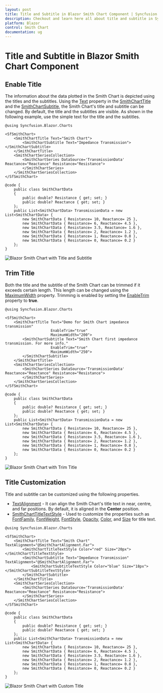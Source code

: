 ```yaml
---
layout: post
title: Title and Subtitle in Blazor Smith Chart Component | Syncfusion
description: Checkout and learn here all about title and subtitle in Syncfusion Blazor Smith Chart component and more.
platform: Blazor
control: Smith Chart
documentation: ug
---
```


# Title and Subtitle in Blazor Smith Chart Component

## Enable Title

The information about the data plotted in the Smith Chart is depicted using the titles and the subtitles. Using the [Text](https://help.syncfusion.com/cr/blazor/Syncfusion.Blazor.Charts.SmithChartTitle.html#Syncfusion_Blazor_Charts_SmithChartTitle_Text) property in the [SmithChartTitle](https://help.syncfusion.com/cr/blazor/Syncfusion.Blazor.Charts.SmithChartTitle.html) and the [SmithChartSubtitle](https://help.syncfusion.com/cr/blazor/Syncfusion.Blazor.Charts.SmithChartSubtitle.html), the Smith Chart's title and subtitle can be changed. By default, the title and the subtitles are visible. As shown in the following example, use the simple text for the title and the subtitles.

```cshtml
@using Syncfusion.Blazor.Charts

<SfSmithChart>
    <SmithChartTitle Text="Smith Chart">
        <SmithChartSubtitle Text="Impedance Transmission"></SmithChartSubtitle>
    </SmithChartTitle>
    <SmithChartSeriesCollection>
        <SmithChartSeries DataSource='TransmissionData' Reactance="Reactance" Resistance="Resistance">
        </SmithChartSeries>
    </SmithChartSeriesCollection>
</SfSmithChart>

@code {
    public class SmithChartData
    {
        public double? Resistance { get; set; }
        public double? Reactance { get; set; }
    };
    public List<SmithChartData> TransmissionData = new List<SmithChartData> {
        new SmithChartData { Resistance= 10, Reactance= 25 },
        new SmithChartData { Resistance= 6, Reactance= 4.5 },
        new SmithChartData { Resistance= 3.5, Reactance= 1.6 },
        new SmithChartData { Resistance= 2, Reactance= 1.2 },
        new SmithChartData { Resistance= 1, Reactance= 0.8 },
        new SmithChartData { Resistance= 0, Reactance= 0.2 }
    };
}
```

![Blazor Smith Chart with Title and Subtitle](./images/Title/blazor-smith-chart-title-and-subtitle.png)

## Trim Title

Both the title and the subtitle of the Smith Chart can be trimmed if it exceeds certain length. This length can be changed using the [MaximumWidth](https://help.syncfusion.com/cr/blazor/Syncfusion.Blazor.Charts.SmithChartTitle.html#Syncfusion_Blazor_Charts_SmithChartTitle_MaximumWidth) property. Trimming is enabled by setting the [EnableTrim](https://help.syncfusion.com/cr/blazor/Syncfusion.Blazor.Charts.SmithChartTitle.html#Syncfusion_Blazor_Charts_SmithChartTitle_EnableTrim) property to **true**.

```cshtml
@using Syncfusion.Blazor.Charts

<SfSmithChart>
    <SmithChartTitle Text="Demo for Smith Chart impedance transmission"
                     EnableTrim="true"
                     MaximumWidth="200">
        <SmithChartSubtitle Text="Smith Chart first impedance transmission. For more info."
                     EnableTrim="true"
                     MaximumWidth="250">
        </SmithChartSubtitle>
    </SmithChartTitle>
    <SmithChartSeriesCollection>
        <SmithChartSeries DataSource='TransmissionData' Reactance="Reactance" Resistance="Resistance">
        </SmithChartSeries>
    </SmithChartSeriesCollection>
</SfSmithChart>

@code {
    public class SmithChartData
    {
        public double? Resistance { get; set; }
        public double? Reactance { get; set; }
    };
    public List<SmithChartData> TransmissionData = new List<SmithChartData> {
        new SmithChartData { Resistance= 10, Reactance= 25 },
        new SmithChartData { Resistance= 6, Reactance= 4.5 },
        new SmithChartData { Resistance= 3.5, Reactance= 1.6 },
        new SmithChartData { Resistance= 2, Reactance= 1.2 },
        new SmithChartData { Resistance= 1, Reactance= 0.8 },
        new SmithChartData { Resistance= 0, Reactance= 0.2 }
    };
}
```

![Blazor Smith Chart with Trim Title](./images/Title/blazor-smith-chart-trim-title.png)

## Title Customization

Title and subtitle can be customized using the following properties.

* [TextAlignment](https://help.syncfusion.com/cr/blazor/Syncfusion.Blazor.Charts.SmithChartTitle.html#Syncfusion_Blazor_Charts_SmithChartTitle_TextAlignment) - It can align the Smith Chart's title text in near, centre, and far positions. By default, it is aligned in the **Center** position.
* [SmithChartTitleTextStyle](https://help.syncfusion.com/cr/blazor/Syncfusion.Blazor.Charts.SmithChartTitleTextStyle.html) - Used to customize the properties such as [FontFamily](https://help.syncfusion.com/cr/blazor/Syncfusion.Blazor.Charts.SmithChartCommonFont.html#Syncfusion_Blazor_Charts_SmithChartCommonFont_FontFamily), [FontWeight](https://help.syncfusion.com/cr/blazor/Syncfusion.Blazor.Charts.SmithChartCommonFont.html#Syncfusion_Blazor_Charts_SmithChartCommonFont_FontWeight), [FontStyle](https://help.syncfusion.com/cr/blazor/Syncfusion.Blazor.Charts.SmithChartCommonFont.html#Syncfusion_Blazor_Charts_SmithChartCommonFont_FontStyle), [Opacity](https://help.syncfusion.com/cr/blazor/Syncfusion.Blazor.Charts.SmithChartCommonFont.html#Syncfusion_Blazor_Charts_SmithChartCommonFont_Opacity), [Color](https://help.syncfusion.com/cr/blazor/Syncfusion.Blazor.Charts.SmithChartTitleTextStyle.html#Syncfusion_Blazor_Charts_SmithChartTitleTextStyle_Color), and [Size](https://help.syncfusion.com/cr/blazor/Syncfusion.Blazor.Charts.SmithChartTitleTextStyle.html#Syncfusion_Blazor_Charts_SmithChartTitleTextStyle_Size) for title text.

```cshtml
@using Syncfusion.Blazor.Charts

<SfSmithChart>
    <SmithChartTitle Text="Smith Chart" TextAlignment="@SmithChartAlignment.Far">
        <SmithChartTitleTextStyle Color="red" Size="20px"></SmithChartTitleTextStyle>
        <SmithChartSubtitle Text="Impedance Transmission" TextAlignment="@SmithChartAlignment.Far">
            <SmithChartSubtitleTextStyle Color="blue" Size="18px"></SmithChartSubtitleTextStyle>
        </SmithChartSubtitle>
    </SmithChartTitle>
    <SmithChartSeriesCollection>
        <SmithChartSeries DataSource='TransmissionData' Reactance="Reactance" Resistance="Resistance">
        </SmithChartSeries>
    </SmithChartSeriesCollection>
</SfSmithChart>

@code {
    public class SmithChartData
    {
        public double? Resistance { get; set; }
        public double? Reactance { get; set; }
    };
    public List<SmithChartData> TransmissionData = new List<SmithChartData> {
        new SmithChartData { Resistance= 10, Reactance= 25 },
        new SmithChartData { Resistance= 6, Reactance= 4.5 },
        new SmithChartData { Resistance= 3.5, Reactance= 1.6 },
        new SmithChartData { Resistance= 2, Reactance= 1.2 },
        new SmithChartData { Resistance= 1, Reactance= 0.8 },
        new SmithChartData { Resistance= 0, Reactance= 0.2 }
    };
}
```

![Blazor Smith Chart with Custom Title](./images/Title/blazor-smith-chart-with-custom-title.png)